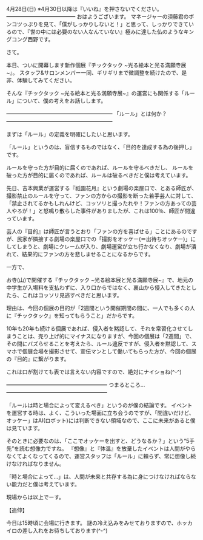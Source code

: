 4月28日(日) ※4月30日以降は『いいね』を押さないでください。
━━━━━━━━━━━━━
おはようございます。
マネージャーの須藤君のポンコツっぷりを見て、「僕がしっかりしないと！」と思って、しっかりできているので、『世の中には必要のない人なんていない』極みに達した仏のようなキングコング西野です。

さて。

本日、ついに開幕します新作個展『チックタック ~光る絵本と光る満願寺展~』。
スタッフ&サロンメンバー一同、ギリギリまで微調整を続けたので、是非、体験してみてください。

そんな『チックタック ~光る絵本と光る満願寺展~』の運営にも関係する「ルール」について、僕の考えをお話しします。

━━━━━━━━━━━━━━━━━━━━
「ルール」とは何か？
━━━━━━━━━━━━━━━━━━━━

まずは「ルール」の定義を明確にしたいと思います。

「ルール」というのは、盲信するものではなく、「目的を達成する為の後押し」です。

ルールを守った方が目的に届くのであれば、ルールを守るべきだし、
ルールを破った方が目的に届くのであれば、ルールは破るべきだと僕は考えています。

先日、吉本興業が運営する『祇園花月』という劇場の楽屋口で、とある師匠が、撮影禁止のルールを守って、ファンの方からの撮影を断った若手芸人に対して、「禁止されてるかもしれんけど、コッソリと撮ったれや！ファンの方あっての芸人やろが！」と怒鳴り散らした事件がありましたが、これは100％、師匠が間違っています。

芸人の『目的』は師匠が言うとおり「ファンの方を喜ばせる」ことにあるのですが、民家が隣接する劇場の楽屋口での「撮影をオッケー(＝出待ちオッケー)」にしてしまうと、劇場にクレームが入り、劇場運営が立ち行かなくなり、劇場が潰れて、結果的にファンの方を悲しませることになるからです。

一方で、

お寺(山)で開催する『チックタック ~光る絵本展と光る満願寺展~』で、地元の中学生が入場料を支払わずに、入り口からではなく、裏山から侵入してきたとしたら、これはコッソリ見逃すべきだと思います。

理由は、今回の個展の目的が「2週間という開催期間の間に、一人でも多くの人に『チックタック』を知ってもらうこと」だからです。

10年も20年も続ける個展であれば、侵入者を黙認して、それを常習化させてしまうことは、売り上げ的にマイナスになりますが、今回の個展は「2週間」で、その間にバズらせることを考えたら、ルール違反ですが、侵入者を黙認して、スマホで個展会場を撮影させて、宣伝マンとして働いてもらった方が、今回の個展の『目的』に繋がります。

これは口が割けても表では言えない内容ですので、絶対にナイショね(^-^)

━━━━━━━━━━━━━━━━━━━
つまるところ…
━━━━━━━━━━━━━━━━━━━

「ルールは時と場合によって変えるべき」というのが僕の結論です。
イベントを運営する時は、よく、こういった場面に立ち会うのですが、「間違いだけど、オッケー」はAI(ロボット)には判断できない領域なので、ここに未来があると僕は見ています。

そのときに必要なのは、「ここでオッケーを出すと、どうなるか？」という“5手先”を読む想像力ですね。
『想像』と『体温』を放棄したイベントは人間がやらなくてよくなってくるので、運営スタッフは「ルール」に頼らず、常に想像し続けなければなりません。

「時と場合によって…」は、人間が未来と共存する為に身につけなければならない能力だと僕は考えています。

現場からは以上でーす。

【追伸】

今日は15時頃に会場に行きます。
謎の冷え込みをみせておりますので、ホッカイロの差し入れをお待ちしております(^-^)
